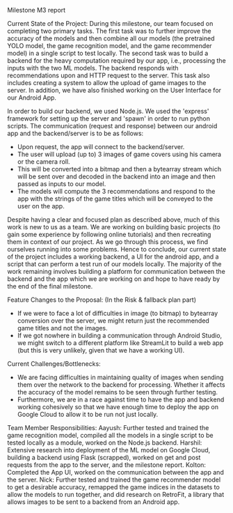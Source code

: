 Milestone M3 report

Current State of the Project:
During this milestone, our team focused on completing two primary tasks. The first task was to further improve the accuracy of the models and then combine all our models (the pretrained YOLO model, the game recognition model, and the game recommender model) in a single script to test locally. The second task was to build a backend for the heavy computation required by our app, i.e., processing the inputs with the two ML models. The backend responds with recommendations upon and HTTP request to the server. This task also includes creating a system to allow the upload of game images to the server. In addition, we have also finished working on the User Interface for our Android App.

In order to build our backend, we used Node.js. We used the 'express' framework for setting up the server and 'spawn' in order to run python scripts. The communication (request and response) between our android app and the backend/server is to be as follows:
-    Upon request, the app will connect to the backend/server.
-    The user will upload (up to) 3 images of game covers using his camera or the camera roll.
-    This will be converted into a bitmap and then a bytearray stream which will be sent over and decoded in the backend into an image and then passed as inputs to our model. 
-    The models will compute the 3 recommendations and respond to the app with the strings of the game titles which will be conveyed to the user on the app.

Despite having a clear and focused plan as described above, much of this work is new to us as a team. We are working on building basic projects (to gain some experience by following online tutorials) and then recreating them in context of our project. As we go through this process, we find ourselves running into some problems. Hence to conclude, our current state of the project includes a working backend, a UI for the android app, and a script that can perform a test run of our models locally. The majority of the work remaining involves building a platform for communication between the backend and the app which we are working on and hope to have ready by the end of the final milestone.

Feature Changes to the Proposal:
(In the Risk & fallback plan part)
-    If we were to face a lot of difficulties in image (to bitmap) to bytearray conversion over the server, we might return just the recommended game titles and not the images. 
-    If we got nowhere in building a communication through Android Studio, we might switch to a different platform like StreamLit to build a web app (but this is very unlikely, given that we have a working UI).

Current Challenges/Bottlenecks:
-    We are facing difficulties in maintaining quality of images when sending them over the network to the backend for processing. Whether it affects the accuracy of the model remains to be seen through further testing.
-    Furthermore, we are in a race against time to have the app and backend working cohesively so that we have enough time to deploy the app on Google Cloud to allow it to be run not just locally.

Team Member Responsibilities:
Aayush: Further tested and trained the game recognition model, compiled all the models in a single script to be tested locally as a module, worked on the Node.js backend.
Harshil: Extensive research into deployment of the ML model on Google Cloud, building a backend using Flask (scrapped), worked on get and post requests from the app to the server, and the milestone report.
Kolton: Completed the App UI, worked on the communication between the app and the server.
Nick: Further tested and trained the game recommender model to get a desirable accuracy, remapped the game indices in the datasets to allow the models to run together, and did research on RetroFit, a library that allows images to be sent to a backend from an Android app.
